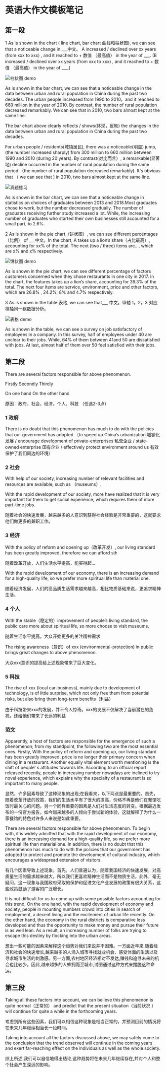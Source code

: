 # 英语大作文模板笔记

## 第一段

1 As is shown in the chart ( line chart, bar chart 曲线和柱状图), we can see that a noticeable change in ___中文。 A increased / declined over xx years (from xxx to xxx) , and it reached to + 数值 （最高值） in the year of ___.  (B increased / declined over xx years (from xxx to xxx) , and it reached to + 数值 （最高值） in the year of ___.)

![柱状图 demo](images/chart3.png)

As is shown in the bar chart, we can see that a noticeable change in the data between urban and rural population in China during the past two decades. The urban people increased from 1990 to 2010，and it reached to 660 million in the year of 2010. By contrast, the number of rural population decreased remarkably. We can see that in 2010, two bars almost kept at the same line.

The bar chart above clearly reflects / shows(体现，反映) the changes in the data between urban and rural population in China during the past two decades.

For urban people / residents(城镇居民), there was a noticeable(明显) jump, (the number increased sharply) from 300 million to 660 million between 1990 and 2010 (during 20 years). By contrast(对比而言）, a remarkable(显著地) decline occurred in the number of rural population during the same period （the number of rural population decreased remarkably). It's obvious that （ we can see that ) in 2010, two bars almost kept at the same line.

![真题练习](images/chart4.png)

As is shown in the bar chart, we can see that a noticeable change in statistics on choices of graduates between 2013 and 2018.Most graduates chose to work, but the number decreased gradually. The number of graduates receiving further study increased a lot. While, the increasing number of graduates who started their own businesses still accounted for a small part, to 2.6%.

2 As is shown in the pie chart（饼状图）, we can see different percentages（比例） of ___中文。In the chart, A takes up a lion’s share（占比最高）, accounting for xx% of the total. The next (two / three) items are..., which are x% and x% respectively.

![饼状图 demo](images/chart2.png)

As is shown in the pie chart, we can see different percentage of factors customers concerned when they chose restaurants in one city in 2017. In the chart, the features takes up a lion’s share, accounting for 36.3% of the total. The next four items are service, environment,  price and other factors, which are 26.8% , 24.2%, 8% and 4.7% respectively.

3 As is shown in the table 表格, we can see that___ 中文。纵轴 1，2，3 对应横轴同一组数据分析。

![表格 demo](images/chart1.png)

As is shown in the table, we can see a survey on job satisfactory of employees in a company. In this survey, half of employees under 40 are unclear to their jobs. While, 64% of them between 41and 50 are dissatisfied  with jobs. At last, almost half of them over 50 feel satisfied with their jobs.

## 第二段

There are several factors responsible for above phenomenon.

Firstly Secondly Thirdly

On one hand On the other hand

原因：政府，社会，经济，个人，科技 （任选2-3点）

### 1 政府

There is no doubt that this phenomenon has much to do with the policies that our government has adopted （to speed up China’s urbanization 城镇化发展 / encourage development of private-enterprises 私营企业 / state-owned enterprise 国有企业 / effectively protect environment around us 有效保护了我们周边的环境）

### 2 社会

With help of our society, increasing number of relevant facilities and resources are available, such as （museums）.

With the rapid development of our society, more have realized that it is very important for them to get social experience, which requires them of more part-time jobs.

随着社会的快速发展，越来越多的人意识到获得社会经验是非常重要的，这就要求他们做更多的兼职工作。

### 3 经济

With the policy of reform and opening up（改革开发）, our living standard has been greatly improved, therefore we can afford sth

随着改革开放，人们生活水平提高，能买得起...

With the rapid development of our economy, there is an increasing demand for a high-quality life, so we prefer more spiritual life than material one.

随着经济发展，人们的高品质生活需求越来越高，相比物质基础来说，更追求精神生活。

### 4 个人

With the stable（稳定的）improvement of people’s living standard, the public care more about spiritual life, so more choose to visit museums.

随着生活水平提高，大众开始更多的关注精神需求

The rising awareness（意识）of xxx (environmental-protection) in public brings great changes to above phenomenon.

大众xxx意识的提高给上述现象带来了巨大变化。

### 5 科技

The rise of xxx (local car-business), mainly due to development of technology, is of little surprise, which not only free them from potential risks, but also bring them long-term benefits（利益）

由于科技带来xxx的发展，并不令人惊奇。xxx的发展不仅解决了当前潜在的危机，还给他们带来了长远的利益

### 范文

Apparently, a host of factors are responsible for the emergence of such a phenomenon; from my standpoint, the following two are the most essential ones. Firstly, With the policy of reform and opening up, our living standard has been greatly improved, price is no longer their primary concern when dining in a restaurant. Another equally vital element worth mentioning is the shift of people' s attitudes towards life. According to an official report released recently, people in increasing number nowadays are inclined to try novel experience, which explains why the specialty of a restaurant is so important to many people.

显然，许多因素导致了这种现象的出现;在我看来，以下两点是最重要的。首先，随着改革开放的政策，我们的生活水平有了很大的提高，价格不再是他们在餐馆吃饭时最关心的问题。另一个同样重要的因素是人们对生活态度的转变。根据最近发布的一份官方报告，如今越来越多的人倾向于尝试新的体验，这就解释了为什么一家餐馆的特色对许多人来说是如此重要。

There are several factors responsible for above phenomenon. To begin with, it is widely admitted that with the rapid development of our economy, there is an increasing demand for a high-quality life, so we prefer more spiritual life than material one. In addition, there is no doubt that this phenomenon has much to do with the policies that our government has adopted to protect and promote the development of cultural industry, which encourages a widespread extension of visitors.

有几个因素导致上述现象。首先，人们普遍认为，随着我国经济的快速发展，对高质量生活的需求越来越大，所以我们更喜欢精神生活而不是物质生活。此外，毫无疑问，这一现象与我国政府采取的保护和促进文化产业发展的政策有很大关系，这些政策鼓励了游客的广泛增长。

It is not difficult for us to come up with some possible factors accounting for this trend, On the one hand, with the rapid development of economy and society, people in mounting numbers crowd into cities in search of employment, a decent living and the excitement of urban life recently. On the other hand, the economy in the rural districts is comparative less developed and thus the opportunity to make money and pursue their future is as well lean. As a result, an increasing number of folks are trying to escape this destiny by flocking into the urban areas.

想出一些可能的因素来解释这个趋势对我们来说并不困难。一方面近年来,随着经济和社会的快速增长,越来越多的人涌入城市寻找就业机会、感受体面的生活以及寻求城市生活的刺激感。另一方面,农村地区经济相对不发达,赚钱和追寻未来的机会也比较少。因此,越来越多的人蜂拥而至城市,试图通过这种方式来摆脱这种命运。

## 第三段

Taking all these factors into account, we can believe this phenomenon is quite normal（正常的） and predict that the present situation（当前状况 ）will continue for quite a while in the forthcoming years.

考虑到所有这些因素，我们可以相信这种现象是相当正常的，并预测目前的情况将在未来几年继续相当长一段时间。

Taking into account all the factors discussed above, we may safely come to the conclusion that the trend observed will continue in the coming years and exert far-reaching effect on the individuals as well as the whole society.

综上所述,我们可以自信地得出结论,这种趋势将在未来几年继续存在,并对个人和整个社会产生深远的影响。
